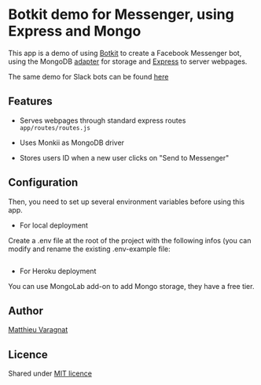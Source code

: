 # Botkit demo for Messenger, using Express and Mongo

This app is a demo of using [Botkit](https://github.com/howdyai/botkit) to create a Facebook Messenger bot, using the MongoDB [adapter](https://github.com/howdyai/botkit-storage-mongo) for storage and [Express](http://expressjs.com) to server webpages.

The same demo for Slack bots can be found [here]()

## Features

* Serves webpages through standard express routes
``` app/routes/routes.js ```

* Uses Monkii as MongoDB driver
* Stores users ID when a new user clicks on "Send to Messenger"

## Configuration


Then, you need to set up several environment variables before using this app.

* For local deployment

Create a .env file at the root of the project with the following infos (you can modify and rename the existing .env-example file:

```

```

* For Heroku deployment

You can use MongoLab add-on to add Mongo storage, they have a free tier.

## Author
[Matthieu Varagnat](https://twitter.com/MVaragnat)

## Licence
Shared under [MIT licence](http://choosealicense.com/licenses/mit/)
